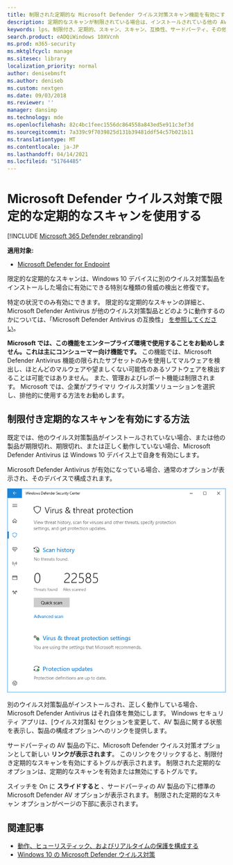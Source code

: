 ```yaml
---
title: 制限された定期的な Microsoft Defender ウイルス対策スキャン機能を有効にする
description: 定期的なスキャンが制限されている場合は、インストールされている他の AV プロバイダーに加えて Microsoft Defender ウイルス対策を使用できます。
keywords: lps、制限付き、定期的、スキャン、スキャン、互換性、サードパーティ、その他の AV、無効化
search.product: eADQiWindows 10XVcnh
ms.prod: m365-security
ms.mktglfcycl: manage
ms.sitesec: library
localization_priority: normal
author: denisebmsft
ms.author: deniseb
ms.custom: nextgen
ms.date: 09/03/2018
ms.reviewer: ''
manager: dansimp
ms.technology: mde
ms.openlocfilehash: 82c4bc1feec1556dc864558a843ed5e911c3ef3d
ms.sourcegitcommit: 7a339c9f7039825d131b39481ddf54c57b021b11
ms.translationtype: MT
ms.contentlocale: ja-JP
ms.lasthandoff: 04/14/2021
ms.locfileid: "51764485"
---
```

# <a name="use-limited-periodic-scanning-in-microsoft-defender-antivirus"></a>Microsoft Defender ウイルス対策で限定的な定期的なスキャンを使用する

[!INCLUDE [Microsoft 365 Defender rebranding](../../includes/microsoft-defender.md)]


**適用対象:**

- [Microsoft Defender for Endpoint](/microsoft-365/security/defender-endpoint/)

限定的な定期的なスキャンは、Windows 10 デバイスに別のウイルス対策製品をインストールした場合に有効にできる特別な種類の脅威の検出と修復です。

特定の状況でのみ有効にできます。 限定的な定期的なスキャンの詳細と、Microsoft Defender Antivirus が他のウイルス対策製品とどのように動作するのかについては、「Microsoft Defender Antivirus の互換性」 [を参照してください](microsoft-defender-antivirus-compatibility.md)。

**Microsoft では、この機能をエンタープライズ環境で使用することをお勧めしません。これは主にコンシューマー向け機能です。** この機能では、Microsoft Defender Antivirus 機能の限られたサブセットのみを使用してマルウェアを検出し、ほとんどのマルウェアや望ましくない可能性のあるソフトウェアを検出することは可能ではありません。 また、管理およびレポート機能は制限されます。 Microsoft では、企業がプライマリ ウイルス対策ソリューションを選択し、排他的に使用する方法をお勧めします。

## <a name="how-to-enable-limited-periodic-scanning"></a>制限付き定期的なスキャンを有効にする方法

既定では、他のウイルス対策製品がインストールされていない場合、または他の製品が期限切れ、期限切れ、または正しく動作していない場合、Microsoft Defender Antivirus は Windows 10 デバイス上で自身を有効にします。

Microsoft Defender Antivirus が有効になっている場合、通常のオプションが表示され、そのデバイスで構成されます。

![スキャン オプション、設定、更新オプションなど、Microsoft Defender AV オプションを表示する Windows セキュリティ アプリ](images/vtp-wdav.png)

別のウイルス対策製品がインストールされ、正しく動作している場合、Microsoft Defender Antivirus はそれ自体を無効にします。 Windows セキュリティ アプリは、[ウイルス対策&] セクションを変更して、AV 製品に関する状態を表示し、製品の構成オプションへのリンクを提供します。

サードパーティの AV 製品の下に、Microsoft Defender ウイルス対策オプションとして新しい **リンクが表示されます**。 このリンクをクリックすると、制限付き定期的なスキャンを有効にするトグルが表示されます。 制限された定期的なオプションは、定期的なスキャンを有効または無効にするトグルです。 

スイッチを On に **スライドすると** 、サードパーティの AV 製品の下に標準の Microsoft Defender AV オプションが表示されます。 制限された定期的なスキャン オプションがページの下部に表示されます。

## <a name="related-articles"></a>関連記事

- [動作、ヒューリスティック、およびリアルタイムの保護を構成する](configure-protection-features-microsoft-defender-antivirus.md)
- [Windows 10 の Microsoft Defender ウイルス対策](microsoft-defender-antivirus-in-windows-10.md)